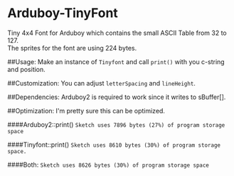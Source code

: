 # Arduboy-TinyFont
Tiny 4x4 Font for Arduboy which contains the small ASCII Table from 32 to 127.  
The sprites for the font are using 224 bytes.

##Usage:
Make an instance of `Tinyfont` and call `print()` with you c-string and position.

##Customization:
You can adjust `letterSpacing` and `lineHeight`.

##Dependencies:
Arduboy2 is required to work since it writes to sBuffer[].

##Optimization:
I'm pretty sure this can be optimized.

####Arduboy2::print()
`Sketch uses 7896 bytes (27%) of program storage space`

####Tinyfont::print()
`Sketch uses 8610 bytes (30%) of program storage space.`

####Both:
`Sketch uses 8626 bytes (30%) of program storage space`

